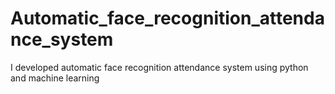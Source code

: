 # Automatic_face_recognition_attendance_system
I developed automatic face recognition attendance system using python and machine learning
